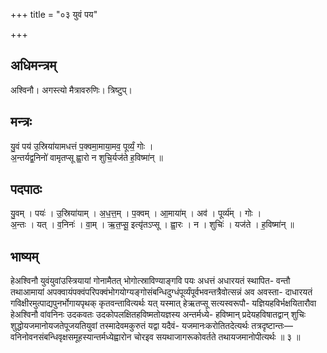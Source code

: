 +++
title = "०३ युवं पय"

+++
## अधिमन्त्रम्
अश्विनौ। अगस्त्यो मैत्रावरुणिः। त्रिष्टुप्।

## मन्त्रः
यु॒वं पय॑ उ॒स्रिया॑यामधत्तं प॒क्वमा॒माया॒मव॒ पूर्व्यं॒ गोः ।  
अ॒न्तर्यद्व॒निनो॑ वामृतप्सू ह्वा॒रो न शुचि॒र्यज॑ते ह॒विष्मा॑न् ॥

## पदपाठः
यु॒वम् । पयः॑ । उ॒स्रिया॑याम् । अ॒ध॒त्त॒म् । प॒क्वम् । आ॒माया॑म् । अव॑ । पूर्व्य॑म् । गोः ।  
अ॒न्तः । यत् । व॒निनः॑ । वा॒म् । ऋ॒त॒प्सू॒ इत्यृ॑तऽप्सू । ह्वा॒रः । न । शुचिः॑ । यज॑ते । ह॒विष्मा॑न् ॥

## भाष्यम्
हेअश्विनौ युवंयुवांउस्त्रियायां गोनामैतत् भोगोत्स्राविण्याङ्गवि पयः अधत्तं अधारयतं स्थापित- वन्तौ तथाआमायां अपक्वायंपक्वंपरिपक्वंभोगयोग्यङ्गोसंबन्धिदुग्धंपूर्व्यंपूर्वभवन्तत्रैवोत्सन्नं अव अवस्ता- दाधारयतं गविक्षीरमुत्पाद्यपुनर्भोगायपृथक् कृतवन्तावित्यर्थः यत् यस्मात् हेऋतप्सू सत्यस्वरूपौ- यज्ञियहविर्भक्षयितारौवा हेअश्विनौ वांवनिनः उदकवतः उदकोपलक्षितहविष्मतोयज्ञस्य अन्तर्मध्ये- हविष्मान् प्रदेयहविषातद्वान् शुचिः शुद्धोयजमानोयजतेपूजयतियुवां तस्मादेवमकुरुतं यद्वा यदैवं- यजमानःकरोतितदेत्यर्थः तत्रदृष्टान्तः—वनिनोवनसंबन्धिवृक्षसमूहस्यान्तर्मध्येह्वारोन चोरइव सयथाजागरूकोवर्तते तथायजमानोपीत्यर्थः ॥ ३ ॥